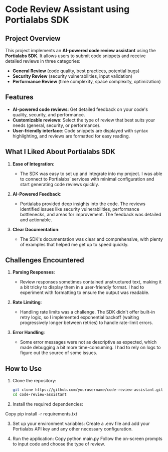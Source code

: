 # Code Review Assistant using Portialabs SDK

## Project Overview

This project implements an **AI-powered code review assistant** using the **Portialabs SDK**. It allows users to submit code snippets and receive detailed reviews in three categories:
- **General Review** (code quality, best practices, potential bugs)
- **Security Review** (security vulnerabilities, input validation)
- **Performance Review** (time complexity, space complexity, optimization)

## Features
- **AI-powered code reviews**: Get detailed feedback on your code's quality, security, and performance.
- **Customizable reviews**: Select the type of review that best suits your needs (general, security, or performance).
- **User-friendly interface**: Code snippets are displayed with syntax highlighting, and reviews are formatted for easy reading.

## What I Liked About Portialabs SDK

1. **Ease of Integration**: 
   - The SDK was easy to set up and integrate into my project. I was able to connect to Portialabs’ services with minimal configuration and start generating code reviews quickly.

2. **AI-Powered Feedback**:
   - Portialabs provided deep insights into the code. The reviews identified issues like security vulnerabilities, performance bottlenecks, and areas for improvement. The feedback was detailed and actionable.

3. **Clear Documentation**:
   - The SDK's documentation was clear and comprehensive, with plenty of examples that helped me get up to speed quickly.

## Challenges Encountered

1. **Parsing Responses**:
   - Review responses sometimes contained unstructured text, making it a bit tricky to display them in a user-friendly format. I had to experiment with formatting to ensure the output was readable.

2. **Rate Limiting**:
   - Handling rate limits was a challenge. The SDK didn't offer built-in retry logic, so I implemented exponential backoff (waiting progressively longer between retries) to handle rate-limit errors.

3. **Error Handling**:
   - Some error messages were not as descriptive as expected, which made debugging a bit more time-consuming. I had to rely on logs to figure out the source of some issues.

## How to Use

1. Clone the repository:
   ```bash
   git clone https://github.com/yourusername/code-review-assistant.git
   cd code-review-assistant
2. Install the required dependencies:

Copy
pip install -r requirements.txt

3. Set up your environment variables:
Create a .env file and add your Portialabs API key and any other necessary configuration.

4. Run the application:
Copy
python main.py
Follow the on-screen prompts to input code and choose the type of review.
